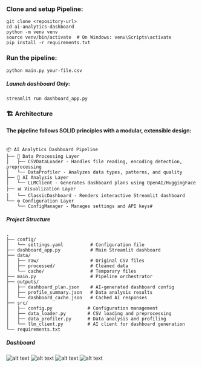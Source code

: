 

### Clone and setup Pipeline:
```
git clone <repository-url>
cd ai-analytics-dashboard
python -m venv venv
source venv/bin/activate  # On Windows: venv\Scripts\activate
pip install -r requirements.txt
```

### Run the pipeline:
```
python main.py your-file.csv
```

##### Launch dashboard Only:
````
streamlit run dashboard_app.py
````

### 🏗️ Architecture
#### The pipeline follows SOLID principles with a modular, extensible design:
```

📦 AI Analytics Dashboard Pipeline
├── 🔧 Data Processing Layer
│   ├── CSVDataLoader - Handles file reading, encoding detection, preprocessing
│   └── DataProfiler - Analyzes data types, patterns, and quality
├── 🤖 AI Analysis Layer
│   └── LLMClient - Generates dashboard plans using OpenAI/HuggingFace
├── 📊 Visualization Layer
│   └── ClassicDashboard - Renders interactive Streamlit dashboard
└── ⚙️ Configuration Layer
    └── ConfigManager - Manages settings and API keys#
```
##### Project Structure

```
.
├── config/
│   └── settings.yaml          # Configuration file
├── dashboard_app.py           # Main Streamlit dashboard
├── data/
│   ├── raw/                   # Original CSV files
│   ├── processed/             # Cleaned data
│   └── cache/                 # Temporary files
├── main.py                    # Pipeline orchestrator
├── outputs/
│   ├── dashboard_plan.json    # AI-generated dashboard config
│   ├── profile_summary.json   # Data analysis results
│   └── dashboard_cache.json   # Cached AI responses
├── src/
│   ├── config.py             # Configuration management
│   ├── data_loader.py        # CSV loading and preprocessing
│   ├── data_profiler.py      # Data analysis and profiling
│   └── llm_client.py         # AI client for dashboard generation
└── requirements.txt
```

##### Dashboard
 
 ![alt text](<images/Screenshot 2025-08-17 at 1.13.35 AM.png>) 
 ![alt text](<images/Screenshot 2025-08-17 at 1.13.26 AM.png>) 
 ![alt text](<images/Screenshot 2025-08-17 at 1.13.20 AM.png>) 
 ![alt text](<images/Screenshot 2025-08-17 at 1.13.11 AM.png>)

